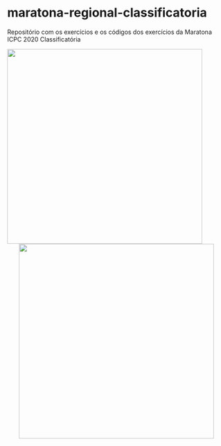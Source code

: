# maratona-regional-classificatoria
 Repositório com os exercícios e os códigos dos exercícios da Maratona ICPC 2020 Classificatória
<br>

  <center>
  
  <img src="http://maratona.sbc.org.br/index.html" width="450" height="450" align="left"/> 
  <img src="https://media.giphy.com/media/LmNwrBhejkK9EFP504/giphy.gif"width="450" height="450" />
    </center>